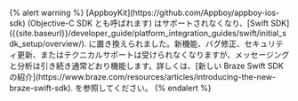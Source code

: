 <br>
{% alert warning %}
[AppboyKit](https://github.com/Appboy/appboy-ios-sdk) (Objective-C SDK とも呼ばれます) はサポートされなくなり、[Swift SDK]({{site.baseurl}}/developer_guide/platform_integration_guides/swift/initial_sdk_setup/overview/). に置き換えられました。新機能、バグ修正、セキュリティ更新、またはテクニカルサポートは受けられなくなりますが、メッセージングと分析は引き続き通常どおり機能します。詳しくは、[新しい Braze Swift SDK の紹介](https://www.braze.com/resources/articles/introducing-the-new-braze-swift-sdk). を参照してください。
{% endalert %}
